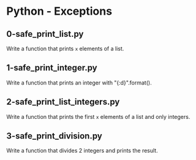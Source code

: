 # Python - Exceptions

## 0-safe_print_list.py
Write a function that prints `x` elements of a list.

## 1-safe_print_integer.py
Write a function that prints an integer with "{:d}".format().

## 2-safe_print_list_integers.py
Write a function that prints the first `x` elements of a list and only integers.

## 3-safe_print_division.py
Write a function that divides 2 integers and prints the result.
